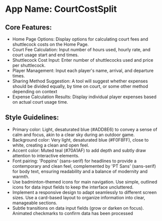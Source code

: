 # **App Name**: CourtCostSplit

## Core Features:

- Home Page Options: Display options for calculating court fees and shuttlecock costs on the Home Page.
- Court Fee Calculation: Input number of hours used, hourly rate, and court usage start and end times.
- Shuttlecock Cost Input: Enter number of shuttlecocks used and price per shuttlecock.
- Player Management: Input each player's name, arrival, and departure times.
- Sharing Method Suggestion: A tool will suggest whether expenses should be divided equally, by time on court, or some other method depending on context
- Expense Calculation Results: Display individual player expenses based on actual court usage time.

## Style Guidelines:

- Primary color: Light, desaturated blue (#ADD8E6) to convey a sense of calm and focus, akin to a clear sky during an outdoor game.
- Background color: Very light, desaturated blue (#F0F8FF), close to white, creating a clean and open feel.
- Accent color: Muted teal (#70A1AF) to add depth and subtly draw attention to interactive elements.
- Font pairing: 'Poppins' (sans-serif) for headlines to provide a contemporary and clean feel, complemented by 'PT Sans' (sans-serif) for body text, ensuring readability and a balance of modernity and warmth.
- Use badminton-themed icons for main navigation. Use simple, outlined icons for data input fields to keep the interface uncluttered.
- Implement a responsive design to adapt seamlessly to different screen sizes. Use a card-based layout to organize information into clear, manageable sections.
- Subtle transitions on data input fields (grow or darken on focus). Animated checkmarks to confirm data has been processed